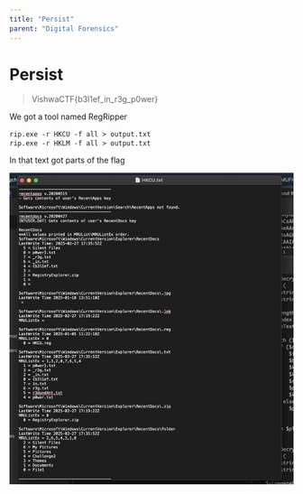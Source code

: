 ```yaml
---
title: "Persist"
parent: "Digital Forensics"
---
```


# Persist

> VishwaCTF{b3l1ef_in_r3g_p0wer}

We got a tool named RegRipper 
```
rip.exe -r HKCU -f all > output.txt
rip.exe -r HKLM -f all > output.txt
```

In that text got parts of the flag

![alt text](HKCU.png)